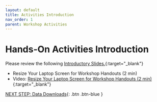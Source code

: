 ```yaml
---
layout: default
title: Activities Introduction
nav_order: 1
parent: Workshop Activities
---
```

# Hands-On Activities Introduction

Please review the following [Introductory Slides.](https://docs.google.com/presentation/d/1Mou13Jn0VUoK6b0tSHz_A-_r6-fHS5v87Mj9MGCBRcM/edit#slide=id.g43cf57a7c2_0_0){:target="_blank"}


- Resize Your Laptop Screen for Workshop Handouts (2 min)<br>
- Video: [Resize Your Laptop Screen for Workshop Handouts (2 min)](https://www.youtube.com/watch?v=Igk5hZUfzN0){:target="_blank"}

[NEXT STEP: Data Downloads](data-downloads.html){: .btn .btn-blue }
